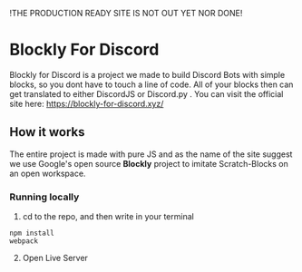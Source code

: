 !THE PRODUCTION READY SITE IS NOT OUT YET NOR DONE!
# Blockly For Discord

Blockly for Discord is a project we made to build Discord Bots with simple blocks, so you dont have to touch a line of code. All of your blocks then can get translated to either DiscordJS or Discord.py .
You can visit the official site here: https://blockly-for-discord.xyz/

## How it works

The entire project is made with pure JS and as the name of the site suggest we use Google's open source **Blockly** project to imitate Scratch-Blocks on an open workspace. 



### Running locally
1. cd to the repo, and then write in your terminal
```
npm install
webpack
```
2. Open Live Server
